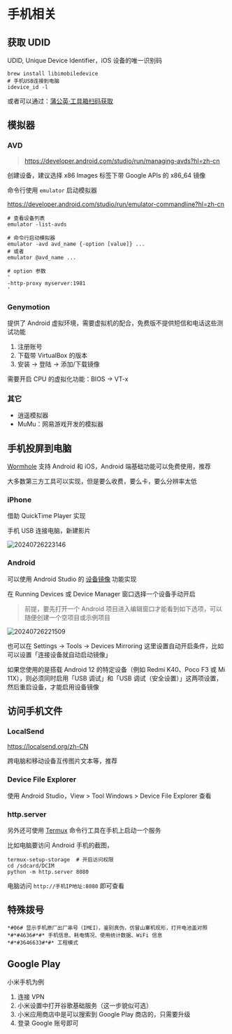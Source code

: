 # 手机相关

## 获取 UDID

UDID, Unique Device Identifier，iOS 设备的唯一识别码

```shell
brew install libimobiledevice
# 手机USB连接到电脑
idevice_id -l
```

或者可以通过：[蒲公英·工具箱扫码获取](https://www.pgyer.com/tools/udid)

## 模拟器

### AVD

> <https://developer.android.com/studio/run/managing-avds?hl=zh-cn>

创建设备，建议选择 x86 Images 标签下带 Google APIs 的 x86_64 镜像

命令行使用 `emulator` 启动模拟器

<https://developer.android.com/studio/run/emulator-commandline?hl=zh-cn>

```shell
# 查看设备列表
emulator -list-avds

# 命令行启动模拟器
emulator -avd avd_name {-option [value]} ...
# 或者
emulator @avd_name ...

# option 参数
'
-http-proxy myserver:1981
'
```

### Genymotion

提供了 Android 虚拟环境，需要虚拟机的配合，免费版不提供短信和电话这些测试功能

1. 注册账号
2. 下载带 VirtualBox 的版本
3. 安装 -> 登陆 -> 添加/下载镜像

需要开启 CPU 的虚拟化功能：BIOS -> VT-x

### 其它

- 逍遥模拟器
- MuMu：网易游戏开发的模拟器

## 手机投屏到电脑

[Wormhole](https://er.run/) 支持 Android 和 iOS，Android 端基础功能可以免费使用，推荐

大多数第三方工具可以实现，但是要么收费，要么卡，要么分辨率太低

### iPhone

借助 QuickTime Player 实现

手机 USB 连接电脑，新建影片

![20240726223146](https://image.zuoright.com/20240726223146.png)

### Android

可以使用 Android Studio 的 [设备镜像](https://developer.android.com/studio/run/device?hl=zh-cn) 功能实现

在 Running Devices 或 Device Manager 窗口选择一个设备手动开启

> 前提，要先打开一个 Android 项目进入编辑窗口才能看到如下选项，可以随便创建一个空项目或示例项目

![20240726221509](https://image.zuoright.com/20240726221509.png)

也可以在 Settings -> Tools -> Devices Mirroring 这里设置自动开启条件，比如可以设置「连接设备就自动启动镜像」

如果您使用的是搭载 Android 12 的特定设备（例如 Redmi K40、Poco F3 或 Mi 11X），则必须同时启用「USB 调试」和「USB 调试（安全设置）」这两项设置，然后重启设备，才能启用设备镜像

## 访问手机文件

### LocalSend

<https://localsend.org/zh-CN>

跨电脑和移动设备互传图片文本等，推荐

### Device File Explorer

使用 Android Studio，View > Tool Windows > Device File Explorer 查看

### http.server

另外还可使用 [Termux](https://termux.dev/) 命令行工具在手机上启动一个服务

比如电脑要访问 Android 手机的截图，

```shell
termux-setup-storage  # 开启访问权限
cd /sdcard/DCIM
python -m http.server 8080
```

电脑访问 `http://手机IP地址:8080` 即可查看

## 特殊拨号

```text
*#06# 显示手机原厂出厂串号（IMEI），鉴别真伪，仿冒山寨机现形，打开电池盖对照
*#*#4636#*#* 手机信息、耗电情况、使用统计数据、WiFi 信息
*#*#3646633#*#* 工程模式
```

## Google Play

小米手机为例

1. 连接 VPN
2. 小米设置中打开谷歌基础服务（这一步貌似可选）
3. 小米应用商店中是可以搜索到 Google Play 商店的，只需要升级
4. 登录 Google 账号即可
